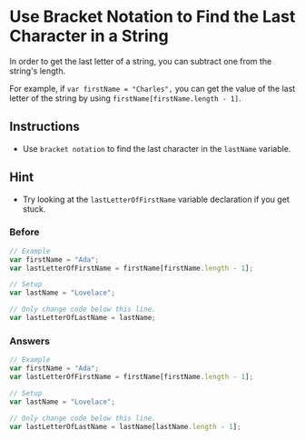 # Use Bracket Notation to Find the Last Character in a String

In order to get the last letter of a string, you can subtract one
from the string's length.

For example, if `var firstName = "Charles",` you can get the value of the
last letter of the string by using `firstName[firstName.length - 1]`.

## Instructions
 - Use `bracket notation` to find the last character in the `lastName` variable.

## Hint
 - Try looking at the `lastLetterOfFirstName` variable declaration if you get
 stuck.

### Before

```javascript
// Example
var firstName = "Ada";
var lastLetterOfFirstName = firstName[firstName.length - 1];

// Setup
var lastName = "Lovelace";

// Only change code below this line.
var lastLetterOfLastName = lastName;
```

### Answers

```javascript
// Example
var firstName = "Ada";
var lastLetterOfFirstName = firstName[firstName.length - 1];

// Setup
var lastName = "Lovelace";

// Only change code below this line.
var lastLetterOfLastName = lastName[lastName.length - 1];
```
